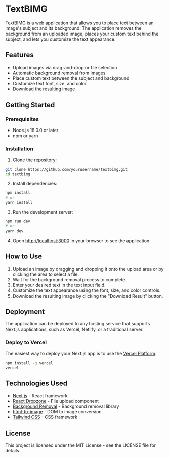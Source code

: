 # TextBIMG

TextBIMG is a web application that allows you to place text between an image's subject and its background. The application removes the background from an uploaded image, places your custom text behind the subject, and lets you customize the text appearance.

## Features

- Upload images via drag-and-drop or file selection
- Automatic background removal from images
- Place custom text between the subject and background
- Customize text font, size, and color
- Download the resulting image

## Getting Started

### Prerequisites

- Node.js 18.0.0 or later
- npm or yarn

### Installation

1. Clone the repository:
```bash
git clone https://github.com/yourusername/textbimg.git
cd textbimg
```

2. Install dependencies:
```bash
npm install
# or
yarn install
```

3. Run the development server:
```bash
npm run dev
# or
yarn dev
```

4. Open [http://localhost:3000](http://localhost:3000) in your browser to see the application.

## How to Use

1. Upload an image by dragging and dropping it onto the upload area or by clicking the area to select a file.
2. Wait for the background removal process to complete.
3. Enter your desired text in the text input field.
4. Customize the text appearance using the font, size, and color controls.
5. Download the resulting image by clicking the "Download Result" button.

## Deployment

The application can be deployed to any hosting service that supports Next.js applications, such as Vercel, Netlify, or a traditional server.

### Deploy to Vercel

The easiest way to deploy your Next.js app is to use the [Vercel Platform](https://vercel.com/new?utm_medium=default-template&filter=next.js&utm_source=create-next-app&utm_campaign=create-next-app-readme).

```bash
npm install -g vercel
vercel
```

## Technologies Used

- [Next.js](https://nextjs.org/) - React framework
- [React Dropzone](https://react-dropzone.js.org/) - File upload component
- [Background Removal](https://github.com/imgly/background-removal-js) - Background removal library
- [html-to-image](https://github.com/bubkoo/html-to-image) - DOM to image conversion
- [Tailwind CSS](https://tailwindcss.com/) - CSS framework

## License

This project is licensed under the MIT License - see the LICENSE file for details.

